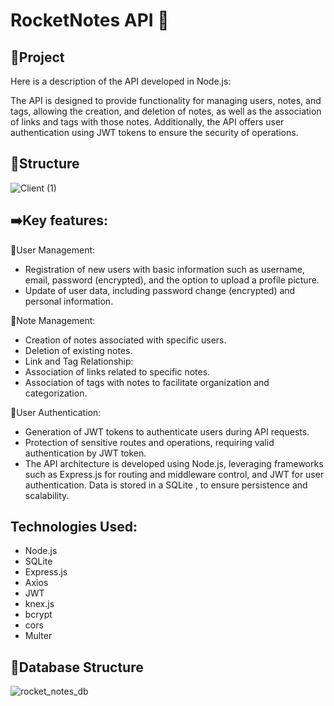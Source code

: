 # RocketNotes API 📓

## 📁Project
Here is a description of the API developed in Node.js:

The API is designed to provide functionality for managing users, notes, and tags, allowing the creation, and deletion of notes, as well as the association of links and tags with those notes. Additionally, the API offers user authentication using JWT tokens to ensure the security of operations.

## 🧱Structure
![Client (1)](https://github.com/leonardomenezes7/API-node/assets/145611761/37dd5d91-ecf0-4f61-bed2-323b931a4bbe)



## ➡️Key features:

👤User Management:
- Registration of new users with basic information such as username, email, password (encrypted), and the option to upload a profile picture.
- Update of user data, including password change (encrypted) and personal information.

📓Note Management:
- Creation of notes associated with specific users.
- Deletion of existing notes.
- Link and Tag Relationship:
- Association of links related to specific notes.
- Association of tags with notes to facilitate organization and categorization.

🔐User Authentication:
- Generation of JWT tokens to authenticate users during API requests.
- Protection of sensitive routes and operations, requiring valid authentication by JWT token.
- The API architecture is developed using Node.js, leveraging frameworks such as Express.js for routing and middleware control, and JWT for user authentication. Data is stored in a SQLite , to ensure persistence and scalability.

## Technologies Used:
- Node.js
- SQLite
- Express.js
- Axios
- JWT
- knex.js
- bcrypt
- cors
- Multer

## 💾Database Structure
![rocket_notes_db](https://github.com/leonardomenezes7/API-node/assets/145611761/c768c4c2-e816-46e3-b702-9905e7eae68f)

